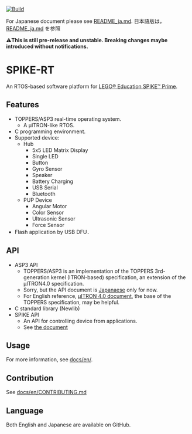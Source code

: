 [![Build](https://github.com/spike-rt/spike-rt/workflows/Build/badge.svg?branch=main)](https://github.com/spike-rt/spike-rt/workflows/Build/badge.svg?branch=main)

For Japanese document please see [README_ja.md](README_ja.md).
日本語版は，[README_ja.md](README_ja.md) を参照

:warning:**This is still pre-release and unstable. Breaking changes maybe introduced without notifications.**

# SPIKE-RT
An RTOS-based software platform for [LEGO® Education SPIKE™ Prime](https://education.lego.com/en-us/products/lego-education-spike-prime-set/45678#spike%E2%84%A2-prime).

## Features
- TOPPERS/ASP3 real-time operating system. 
  - A µITRON-like RTOS.
- C programming environment.
- Supported device:
  - Hub
    - 5x5 LED Matrix Display
    - Single LED
    - Button
    - Gyro Sensor
    - Speaker
    - Battery Charging
    - USB Serial
    - Bluetooth
  - PUP Device
    - Angular Motor
    - Color Sensor
    - Ultrasonic Sensor
    - Force Sensor
- Flash application by USB DFU．

## API
- ASP3 API
  - TOPPERS/ASP3 is an implementation of the TOPPERS 3rd-generation kernel (ITRON-based) specification, an extension of the µITRON4.0 specification.
  - Sorry, but the API document is [Japanaese](https://www.toppers.jp/docs/tech/tgki_spec-350.pdf) only for now. 
  - For English reference, [µITRON 4.0 document](http://www.ertl.jp/ITRON/SPEC/FILE/mitron-400e.pdf), the base of the TOPPERS specification, may be helpful.
- C standard library (Newlib)
- SPIKE API
  - An API for controlling device from applications.
  - See [the document](https://spike-rt.github.io/spike-rt/en/html/modules.html)

## Usage
For more information, see [docs/en/](docs/en/).

## Contribution
See [docs/en/CONTRIBUTING.md](docs/en/CONTRIBUTING.md)

## Language
Both English and Japanese are available on GitHub.
